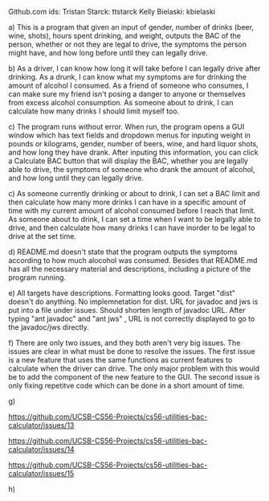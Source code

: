 Github.com ids:
  Tristan Starck: ttstarck
  Kelly Bielaski: kbielaski

a)
  This is a program that given an input of gender, number of drinks (beer, wine, shots), hours spent drinking, and weight,     outputs the BAC of the person, whether or not they are legal to drive, the symptoms the person might have, and how long      before until they can legally drive.

b) 
  As a driver, I can know how long it will take before I can legally drive after drinking.
  As a drunk, I can know what my symptoms are for drinking the amount of alcohol I consumed.
  As a friend of someone who consumes, I can make sure my friend isn't posing a danger to anyone or themselves from excess     alcohol consumption.
  As someone about to drink, I can calculate how many drinks I should limit myself too.
  
c) 
  The program runs without error. When run, the program opens a GUI window which has text fields and dropdown menus for     inputing weight in pounds or kilograms, gender, number of beers, wine, and hard liquor shots, and how long they have drank. After inputing this information, you can click a Calculate BAC button that will display the BAC, whether you are legally able to drive, the symptoms of someone who drank the amount of alcohol, and how long until they can legally drive.
  
c)
  As someone currently drinking or about to drink, I can set a BAC limit and then calculate how many more drinks I can have in a specific amount of time with my current amount of alcohol consumed before I reach that limit.
  As someone about to drink, I can set a time when I want to be legally able to drive, and then calculate how many drinks I can have inorder to be legal to drive at the set time.

d)
  README.md doesn't state that the program outputs the symptoms according to how much alocohol was consumed.
  Besides that README.md has all the necessary material and descriptions, including a picture of the program running.
  
e)
  All targets have descriptions. Formatting looks good.
  Target "dist" doesn't do anything. No implemnetation for dist.
  URL for javadoc and jws is put into a file under issues. Should shorten length of javadoc URL.
  After typing "ant javadoc" and "ant jws" , URL is not correctly displayed to go to the javadoc/jws directly.
  
f)
  There are only two issues, and they both aren't very big issues. The issues are clear in what must be done to resolve the issues.
  The first issue is a new feature that uses the same functions as current features to calculate when the driver can drive. The only major problem with this would be to add the component of the new feature to the GUI.
  The second issue is only fixing repetitve code which can be done in a short amount of time.
  
g)

  https://github.com/UCSB-CS56-Projects/cs56-utilities-bac-calculator/issues/13

  https://github.com/UCSB-CS56-Projects/cs56-utilities-bac-calculator/issues/14

  https://github.com/UCSB-CS56-Projects/cs56-utilities-bac-calculator/issues/15
  
h)

  
  
  
  
